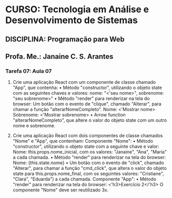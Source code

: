 # CURSO: Tecnologia em Análise e Desenvolvimento de Sistemas

## DISCIPLINA: Programação para Web

## Profa. Me.: Janaine C. S. Arantes

### Tarefa 07: Aula 07

1. Crie uma aplicação React com um componente de classe chamado "App", que contenha:
• Método "constructor", utilizando o objeto state com as seguintes chaves e valores:
nome: "<'seu nome>", sobrenome: "seu sobrenome>"
• Método "render" para renderizar na tela do browser:
Um botão com o evento de "clique", chamado "Alterar", para chamar a função 
"alterarNomeCompleto".
Nome: <'Mostrar nome>
 Sobrenome: <'Mostrar sobrenome>
• Arrow function "alterarNomeCompleto", que altere o valor do objeto state com um outro 
nome e sobrenome.

2. Crie uma aplicação React com dois componentes de classe chamados "Nome" e "App", que 
contenham:
Componente "Nome":
• Método "constructor", utilizando o objeto state com a seguinte chave e valor:
Nome: this.props.nome_inicial, com os valores: "Janaine", "Ana", "Maria" a cada chamada.
• Método "render" para renderizar na tela do browser:
Nome: {this.state.nome}
• Um botão com o evento de "click", chamado "Alterar", para chamar a função "cmd_click", 
que altera o valor do objeto state para this.props.nome_final, com os seguintes valores: 
"Cristiane", "Clara", "Eduarda") a cada chamada.
Componente "App":
• Método "render" para renderizar na tela do browser:
<'h3>Exercício 2</'h3>
 O componente "Nome" deve ser reutilizado 3x.